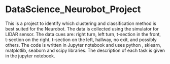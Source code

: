 # DataScience_Neurobot_Project
This is a project to identify which clustering and classification method is best suited for the Neurobot.
The data is collected using the simulator for LIDAR sensor. The data cues are: right turn, left turn, t-section in the front, t-section on the right, t-section on the left, hallway, no exit, and possibly others.
The code is written in Jupyter notebook and uses python , sklearn, matplotlib, seaborn and scipy libraries.
The description of each task is given in the jupyter notebook.

